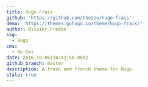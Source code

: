 ```yaml
---
title: Hugo Frais
github: 'https://github.com/the2ne/hugo-frais'
demo: 'https://themes.gohugo.io/theme/hugo-frais/'
author: Olivier Fredon
ssg:
  - Hugo
cms:
  - No Cms
date: 2016-10-06T16:42:56.000Z
github_branch: master
description: A fresh and french theme for Hugo
stale: true
---
```

